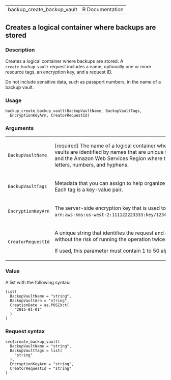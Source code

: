 <table style="width: 100%;">
<tbody>
<tr class="odd">
<td>backup_create_backup_vault</td>
<td style="text-align: right;">R Documentation</td>
</tr>
</tbody>
</table>

## Creates a logical container where backups are stored

### Description

Creates a logical container where backups are stored. A
`create_backup_vault` request includes a name, optionally one or more
resource tags, an encryption key, and a request ID.

Do not include sensitive data, such as passport numbers, in the name of
a backup vault.

### Usage

    backup_create_backup_vault(BackupVaultName, BackupVaultTags,
      EncryptionKeyArn, CreatorRequestId)

### Arguments

<table>
<colgroup>
<col style="width: 35%" />
<col style="width: 65%" />
</colgroup>
<tbody>
<tr class="odd">
<td><code
id="backup_create_backup_vault_:_BackupVaultName">BackupVaultName</code></td>
<td><p>[required] The name of a logical container where backups are
stored. Backup vaults are identified by names that are unique to the
account used to create them and the Amazon Web Services Region where
they are created. They consist of letters, numbers, and
hyphens.</p></td>
</tr>
<tr class="even">
<td><code
id="backup_create_backup_vault_:_BackupVaultTags">BackupVaultTags</code></td>
<td><p>Metadata that you can assign to help organize the resources that
you create. Each tag is a key-value pair.</p></td>
</tr>
<tr class="odd">
<td><code
id="backup_create_backup_vault_:_EncryptionKeyArn">EncryptionKeyArn</code></td>
<td><p>The server-side encryption key that is used to protect your
backups; for example, <code
style="white-space: pre;">⁠arn:aws:kms:us-west-2:111122223333:key/1234abcd-12ab-34cd-56ef-1234567890ab⁠</code>.</p></td>
</tr>
<tr class="even">
<td><code
id="backup_create_backup_vault_:_CreatorRequestId">CreatorRequestId</code></td>
<td><p>A unique string that identifies the request and allows failed
requests to be retried without the risk of running the operation twice.
This parameter is optional.</p>
<p>If used, this parameter must contain 1 to 50 alphanumeric or '-_.'
characters.</p></td>
</tr>
</tbody>
</table>

### Value

A list with the following syntax:

    list(
      BackupVaultName = "string",
      BackupVaultArn = "string",
      CreationDate = as.POSIXct(
        "2015-01-01"
      )
    )

### Request syntax

    svc$create_backup_vault(
      BackupVaultName = "string",
      BackupVaultTags = list(
        "string"
      ),
      EncryptionKeyArn = "string",
      CreatorRequestId = "string"
    )
